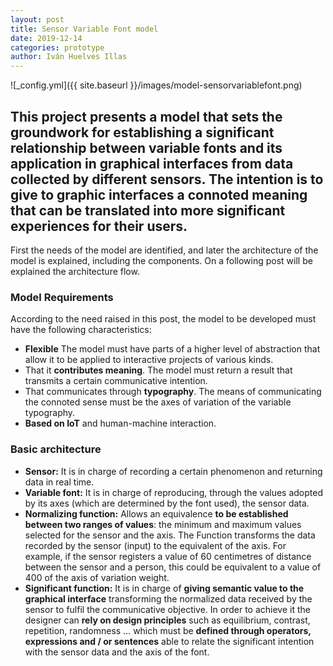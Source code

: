 ```yaml
---
layout: post
title: Sensor Variable Font model
date: 2019-12-14
categories: prototype
author: Iván Huelves Illas
---
```

![_config.yml]({{ site.baseurl }}/images/model-sensorvariablefont.png)

## This project presents a model that sets the groundwork for establishing a significant relationship between variable fonts and its application in graphical interfaces from data collected by different sensors. The intention is to give to graphic interfaces a connoted meaning that can be translated into more significant experiences for their users.

First the needs of the model are identified, and later the architecture of the model is explained, including the components. On a following post will be explained the architecture flow.

### Model Requirements

According to the need raised in this post, the model to be developed must have the following characteristics:

- **Flexible** The model must have parts of a higher level of abstraction that allow it to be applied to interactive projects of various kinds.
- That it **contributes meaning**. The model must return a result that transmits a certain communicative intention.
- That communicates through **typography**. The means of communicating the connoted sense must be the axes of variation of the variable typography.
- **Based on IoT** and human-machine interaction.

### Basic architecture

- **Sensor:** It is in charge of recording a certain phenomenon and returning data in real time.
- **Variable font:** It is in charge of reproducing, through the values adopted by its axes (which are determined by the font used), the sensor data.
- **Normalizing function:** Allows an equivalence **to be established between two ranges of values**: the minimum and maximum values selected for the sensor and the axis.
The Function transforms the data recorded by the sensor (input) to the equivalent of the axis. For example, if the sensor registers a value of 60 centimetres of distance between the sensor and a person, this could be equivalent to a value of 400 of the axis of variation weight.
- **Significant function:** It is in charge of **giving semantic value to the graphical interface** transforming the normalized data received by the sensor to fulfil the communicative objective. In order to achieve it the designer can **rely on design principles** such as equilibrium, contrast, repetition, randomness … which must be **defined through operators, expressions and / or sentences** able to relate the significant intention with the sensor data and the axis of the font.
